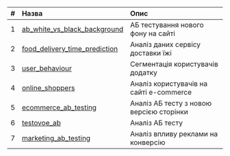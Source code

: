 |#|Назва|Опис|
|:--|:--|:--|
|1|[ab_white_vs_black_background](https://github.com/dkolesov95/exploratory_data_analysis-/blob/main/ab_white_vs_black_background/ab_white_vs_black_background.ipynb)|АБ тестування нового фону на сайті|
|2|[food_delivery_time_prediction](https://github.com/dkolesov95/exploratory_data_analysis-/blob/main/food_delivery_time_prediction/food_delivery_time_prediction.ipynb)|Аналіз даних сервісу доставки їжі|
|3|[user_behaviour](https://github.com/dkolesov95/exploratory_data_analysis-/blob/main/user_behaviour/user_behaviour.ipynb)|Сегментація користувачів додатку|
|4|[online_shoppers](https://github.com/dkolesov95/exploratory_data_analysis/blob/main/online_shoppers/online_shoppers.ipynb)|Аналіз користувачів на сайті e-commerce|
|5|[ecommerce_ab_testing](https://github.com/dkolesov95/exploratory_data_analysis/blob/main/ecommerce_ab_testing/ecommerce_ab_testing.ipynb)|Аналіз AБ тесту з новою версією сторінки|
|6|[testovoe_ab](https://github.com/dkolesov95/exploratory_data_analysis/blob/main/ab_test/ab_test.ipynb)|Аналіз AБ тесту|
|7|[marketing_ab_testing](https://github.com/dkolesov95/exploratory_data_analysis/blob/main/marketing_ab_testing/marketing_ab_testing.ipynb)|Аналіз впливу реклами на конверсію|